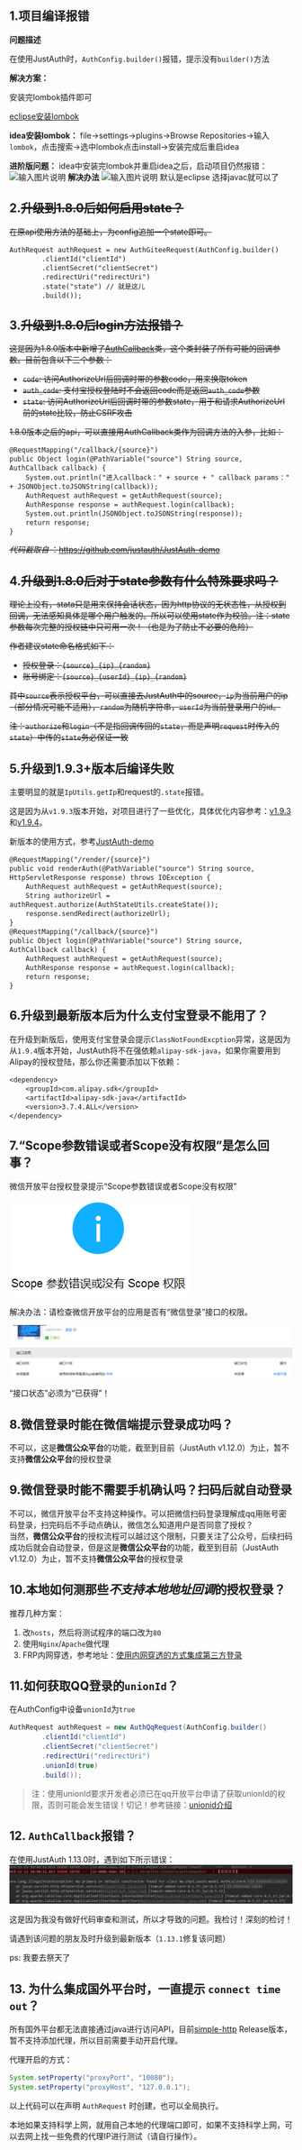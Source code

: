 ## 1.项目编译报错
 **问题描述** 

在使用JustAuth时，`AuthConfig.builder()`报错，提示没有`builder()`方法

 **解决方案：** 

安装完lombok插件即可

[eclipse安装lombok](https://www.zhyd.me/article/61)    

 **idea安装lombok：** file->settings->plugins->Browse Repositories->输入`lombok`，点击搜索->选中lombok点击install->安装完成后重启idea

 **进阶版问题：** 
idea中安装完lombok并重启idea之后，启动项目仍然报错：
![输入图片说明](https://gitee.com/uploads/images/2018/0522/153610_ffe84828_784199.png "1.png")
 **解决办法** 
![输入图片说明](https://gitee.com/uploads/images/2018/0522/153715_75193de5_784199.jpeg "2.jpg")
默认是eclipse  选择javac就可以了   
 

## 2.~~升级到1.8.0后如何启用state？~~

~~在原api使用方法的基础上，为config追加一个state即可。~~
```
AuthRequest authRequest = new AuthGiteeRequest(AuthConfig.builder()
        .clientId("clientId")
        .clientSecret("clientSecret")
        .redirectUri("redirectUri")
        .state("state") // 就是这儿
        .build());
```

## 3.~~升级到1.8.0后login方法报错？~~

~~这是因为1.8.0版本中新增了[AuthCallback](https://gitee.com/yadong.zhang/JustAuth/blob/master/src/main/java/me/zhyd/oauth/model/AuthCallback.java)类，这个类封装了所有可能的回调参数。目前包含以下三个参数：~~
- ~~`code`: 访问AuthorizeUrl后回调时带的参数code，用来换取token~~
- ~~`auth_code`: 支付宝授权登陆时不会返回code而是返回`auth_code`参数~~
- ~~`state`: 访问AuthorizeUrl后回调时带的参数state，用于和请求AuthorizeUrl前的state比较，防止CSRF攻击~~

~~1.8.0版本之后的api，可以直接用AuthCallback类作为回调方法的入参，比如：~~
```
@RequestMapping("/callback/{source}")
public Object login(@PathVariable("source") String source, AuthCallback callback) {
	System.out.println("进入callback：" + source + " callback params：" + JSONObject.toJSONString(callback));
	AuthRequest authRequest = getAuthRequest(source);
	AuthResponse response = authRequest.login(callback);
	System.out.println(JSONObject.toJSONString(response));
	return response;
}
```
 ~~_代码截取自_ ：https://github.com/justauth/JustAuth-demo~~

## 4.~~升级到1.8.0后对于state参数有什么特殊要求吗？~~

~~理论上没有，stata只是用来保持会话状态，因为http协议的无状态性，从授权到回调，无法感知具体是哪个用户触发的。所以可以使用state作为校验。注：state参数每次完整的授权链中只可用一次！（也是为了防止不必要的危险）~~

~~作者建议state命名格式如下：~~
- ~~授权登录：`{source}_{ip}_{random}`~~
- ~~账号绑定：`{source}_{userId}_{ip}_{random}`~~

~~其中`source`表示授权平台，可以直接去JustAuth中的source，`ip`为当前用户的ip（部分情况可能不适用），`random`为随机字符串，`userId`为当前登录用户的id。~~

~~注：`authorize`和`login`（不是指回调传回的`state`，而是声明`request`时传入的`state`）中传的`state`务必保证一致~~

## 5.升级到1.9.3+版本后编译失败

主要明显的就是`IpUtils.getIp`和request的`.state`报错。

这是因为从`v1.9.3`版本开始，对项目进行了一些优化，具体优化内容参考：[v1.9.3](https://gitee.com/yadong.zhang/JustAuth/releases/v1.9.3)和[v1.9.4](https://gitee.com/yadong.zhang/JustAuth/releases/v1.9.4)。

新版本的使用方式，参考[JustAuth-demo](https://github.com/justauth/JustAuth-demo/blob/master/src/main/java/me/zhyd/justauth/RestAuthController.java)
```
@RequestMapping("/render/{source}")
public void renderAuth(@PathVariable("source") String source, HttpServletResponse response) throws IOException {
	AuthRequest authRequest = getAuthRequest(source);
	String authorizeUrl = authRequest.authorize(AuthStateUtils.createState());
	response.sendRedirect(authorizeUrl);
}
@RequestMapping("/callback/{source}")
public Object login(@PathVariable("source") String source, AuthCallback callback) {
	AuthRequest authRequest = getAuthRequest(source);
	AuthResponse response = authRequest.login(callback);
	return response;
}
```

## 6.升级到最新版本后为什么支付宝登录不能用了？

在升级到新版后，使用支付宝登录会提示`ClassNotFoundExcption`异常，这是因为从`1.9.4`版本开始，JustAuth将不在强依赖`alipay-sdk-java`，如果你需要用到Alipay的授权登陆，那么你还需要添加以下依赖：

```
<dependency>
	<groupId>com.alipay.sdk</groupId>
	<artifactId>alipay-sdk-java</artifactId>
	<version>3.7.4.ALL</version>
</dependency>
```

## 7.“Scope参数错误或者Scope没有权限”是怎么回事？

微信开放平台授权登录提示“Scope参数错误或者Scope没有权限”

![Scope参数错误或者Scope没有权限](./_media/scope_error.png)

解决办法：请检查微信开放平台的应用是否有“微信登录”接口的权限。

![“微信登录”接口](./_media/scope_error2.png)

“接口状态”必须为“已获得”！

## 8.微信登录时能在微信端提示登录成功吗？

不可以，这是**微信公众平台**的功能，截至到目前（JustAuth v1.12.0）为止，暂不支持**微信公众平台**的授权登录

## 9.微信登录时能不需要手机确认吗？扫码后就自动登录

不可以，微信开放平台不支持这种操作。可以把微信扫码登录理解成qq用账号密码登录，扫完码后不手动点确认，微信怎么知道用户是否同意了授权？    
当然，**微信公众平台**的授权流程可以越过这个限制，只要关注了公众号，后续扫码成功后就会自动登录，但是这是**微信公众平台**的功能，截至到目前（JustAuth v1.12.0）为止，暂不支持**微信公众平台**的授权登录

## 10.本地如何测那些*不支持本地地址回调*的授权登录？

推荐几种方案：
1. 改`hosts`，然后将测试程序的端口改为`80`
2. 使用`Nginx`/`Apache`做代理
3. FRP内网穿透，参考地址：[使用内网穿透的方式集成第三方登录](https://xkcoding.com/2019/05/22/spring-boot-login-with-oauth.html)

## 11.如何获取QQ登录的`unionId`？

在AuthConfig中设备`unionId`为`true`

```java
AuthRequest authRequest = new AuthQqRequest(AuthConfig.builder()
        .clientId("clientId")
        .clientSecret("clientSecret")
        .redirectUri("redirectUri")
        .unionId(true)
        .build());
```
> 注：使用unionId要求开发者必须已在qq开放平台申请了获取unionId的权限，否则可能会发生错误！切记！参考链接：[unionid介绍](http://wiki.connect.qq.com/unionid%E4%BB%8B%E7%BB%8D)

## 12. `AuthCallback`报错？

在使用JustAuth 1.13.0时，遇到如下所示错误：
![](./_media/authcallback_error.png)

这是因为我没有做好代码审查和测试，所以才导致的问题。我检讨！深刻的检讨！

请遇到该问题的朋友及时升级到最新版本（`1.13.1`修复该问题）

ps: 我要去祭天了

## 13. 为什么集成国外平台时，一直提示 `connect time out`？

所有国外平台都无法直接通过java进行访问API，目前[simple-http](https://github.com/xkcoding/simple-http) Release版本，暂不支持添加代理，所以目前需要手动开启代理。

代理开启的方式：
```java
System.setProperty("proxyPort", "10080");
System.setProperty("proxyHost", "127.0.0.1");
```
以上代码可以在声明 `AuthRequest` 时创建，也可以全局执行。

本地如果支持科学上网，就用自己本地的代理端口即可，如果不支持科学上网，可以去网上找一些免费的代理IP进行测试（请自行操作）。
